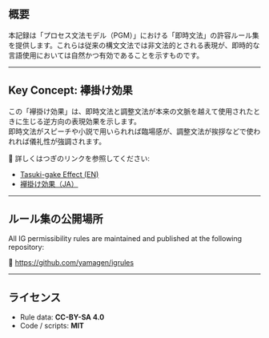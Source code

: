 ## 概要

本記録は「プロセス文法モデル（PGM）」における「即時文法」の許容ルール集を提供します。これらは従来の構文文法では非文法的とされる表現が、即時的な言語使用においては自然かつ有効であることを示すものです。

---

## Key Concept: 襷掛け効果

この「襷掛け効果」は、即時文法と調整文法が本来の文脈を越えて使用されたときに生じる逆方向の表現効果を示します。  
即時文法がスピーチや小説で用いられれば臨場感が、調整文法が挨拶などで使われれば儀礼性が強調されます。

📘 詳しくはつぎのリンクを参照してください:

- [Tasuki-gake Effect (EN)](https://github.com/yamagen/igrules/blob/main/tasuki-gake-effect-en.md)
- [襷掛け効果（JA）](https://github.com/yamagen/igrules/blob/main/tasuki-gake-effect-ja.md)

---

## ルール集の公開場所

All IG permissibility rules are maintained and published at the following repository:

🔗 https://github.com/yamagen/igrules

---

## ライセンス

- Rule data: **CC-BY-SA 4.0**
- Code / scripts: **MIT**
